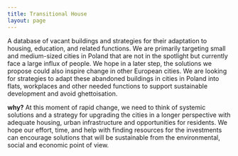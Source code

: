 ```yaml
---
title: Transitional House
layout: page
---
```


A database of vacant buildings and strategies for their adaptation to housing, education, and related functions. We are primarily targeting small and medium-sized cities in Poland that are not in the spotlight but currently face a large influx of people. We hope in a later step, the solutions we propose could also inspire change in other European cities. We are looking for strategies to adapt these abandoned buildings in cities in Poland into flats, workplaces and other needed functions to support sustainable development and avoid ghettoisation.

**why?** At this moment of rapid change, we need to think of systemic solutions and a strategy for upgrading the cities in a longer perspective with adequate housing, urban infrastructure and opportunities for residents. We hope our effort, time, and help with finding resources for the investments can encourage solutions that will be sustainable from the environmental, social and economic point of view.
